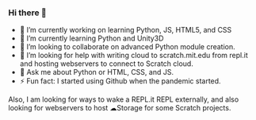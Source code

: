 ### Hi there 👋


- 🔭 I’m currently working on learning Python, JS, HTML5, and CSS
- 🌱 I’m currently learning Python and Unity3D
- 👯 I’m looking to collaborate on advanced Python module creation.
- 🤔 I’m looking for help with writing cloud to scratch.mit.edu from repl.it and hosting webservers to connect to Scratch cloud.
- 💬 Ask me about Python or HTML, CSS, and JS.
- ⚡ Fun fact: I started using Github when the pandemic started.

Also, I am looking for ways to wake a REPL.it REPL externally, and also looking for webservers to host ☁Storage for some Scratch projects.
